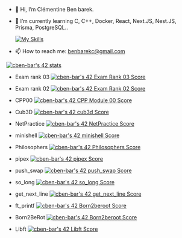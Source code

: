 - 👋 Hi, I’m Clémentine Ben barek.
<!---
- 👀 I’m interested in ...
--->
- 🌱 I’m currently learning C, C++, Docker, React, Next.JS, Nest.JS, Prisma, PostgreSQL..

    [![My Skills](https://skillicons.dev/icons?i=c,cpp,docker,mysql,nginx,postgres,prisma,react,nestjs,nextjs)](https://skillicons.dev)
<!---
- 💞️ I’m looking to collaborate on ...
--->
- 📫 How to reach me: benbarekc@gmail.com
<!---
--->
  [![cben-bar's 42 stats](https://badge42.vercel.app/api/v2/clkmw022q012208l8kko6j36d/stats?cursusId=21&coalitionId=302)](https://github.com/JaeSeoKim/badge42)



- Exam rank 03    [![cben-bar's 42 Exam Rank 03 Score](https://badge42.vercel.app/api/v2/clkmw022q012208l8kko6j36d/project/2637441)](https://github.com/JaeSeoKim/badge42)
- Exam rank 02     [![cben-bar's 42 Exam Rank 02 Score](https://badge42.vercel.app/api/v2/clkmw022q012208l8kko6j36d/project/2462309)](https://github.com/JaeSeoKim/badge42)


- CPP00            [![cben-bar's 42 CPP Module 00 Score](https://badge42.vercel.app/api/v2/clkmw022q012208l8kko6j36d/project/2798995)](https://github.com/JaeSeoKim/badge42)
- Cub3D            [![cben-bar's 42 cub3d Score](https://badge42.vercel.app/api/v2/clkmw022q012208l8kko6j36d/project/2833264)](https://github.com/JaeSeoKim/badge42)
- NetPractice        [![cben-bar's 42 NetPractice Score](https://badge42.vercel.app/api/v2/clkmw022q012208l8kko6j36d/project/2798935)](https://github.com/JaeSeoKim/badge42)
- minishell        [![cben-bar's 42 minishell Score](https://badge42.vercel.app/api/v2/clkmw022q012208l8kko6j36d/project/2570794)](https://github.com/JaeSeoKim/badge42)
- Philosophers    [![cben-bar's 42 Philosophers Score](https://badge42.vercel.app/api/v2/clkmw022q012208l8kko6j36d/project/2623767)](https://github.com/JaeSeoKim/badge42)
- pipex            [![cben-bar's 42 pipex Score](https://badge42.vercel.app/api/v2/clkmw022q012208l8kko6j36d/project/2553829)](https://github.com/JaeSeoKim/badge42)
- push_swap        [![cben-bar's 42 push_swap Score](https://badge42.vercel.app/api/v2/clkmw022q012208l8kko6j36d/project/2519142)](https://github.com/JaeSeoKim/badge42)
- so_long            [![cben-bar's 42 so_long Score](https://badge42.vercel.app/api/v2/clkmw022q012208l8kko6j36d/project/2489903)](https://github.com/JaeSeoKim/badge42)
- get_next_line    [![cben-bar's 42 get_next_line Score](https://badge42.vercel.app/api/v2/clkmw022q012208l8kko6j36d/project/2434575)](https://github.com/JaeSeoKim/badge42)
- ft_printf        [![cben-bar's 42 Born2beroot Score](https://badge42.vercel.app/api/v2/clkmw022q012208l8kko6j36d/project/2416175)](https://github.com/JaeSeoKim/badge42)
- Born2BeRot    [![cben-bar's 42 Born2beroot Score](https://badge42.vercel.app/api/v2/clkmw022q012208l8kko6j36d/project/2416175)](https://github.com/JaeSeoKim/badge42)
- Libft        [![cben-bar's 42 Libft Score](https://badge42.vercel.app/api/v2/clkmw022q012208l8kko6j36d/project/2396390)](https://github.com/JaeSeoKim/badge42)
